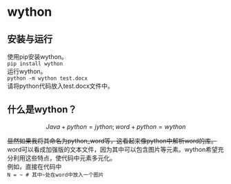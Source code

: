 # wython

## 安装与运行

使用pip安装wython。  
`pip install wython`  
运行wython。  
`python -m wython test.docx`  
请将python代码放入test.docx文件中。

## 什么是wython？

$$Java + python = jython ; word + python = wython$$  

~~显然如果我将其命名为python_word等，这看起来像python中解析word的库。~~  
word可以看成加强版的文本文件，因为其中可以包含图片等元素。wython希望充分利用这些特点，使代码中元素多元化。  
例如，直接在代码中  
`N = ~ # 其中~处在word中放入一个图片`  

